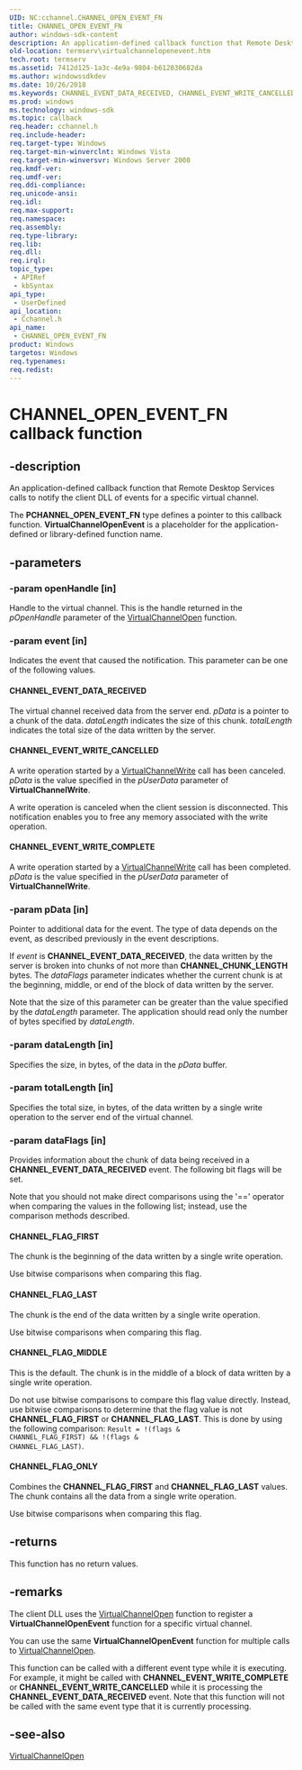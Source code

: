 ```yaml
---
UID: NC:cchannel.CHANNEL_OPEN_EVENT_FN
title: CHANNEL_OPEN_EVENT_FN
author: windows-sdk-content
description: An application-defined callback function that Remote Desktop Services calls to notify the client DLL of events for a specific virtual channel.
old-location: termserv\virtualchannelopenevent.htm
tech.root: termserv
ms.assetid: 7412d125-1a3c-4e9a-9804-b612030682da
ms.author: windowssdkdev
ms.date: 10/26/2018
ms.keywords: CHANNEL_EVENT_DATA_RECEIVED, CHANNEL_EVENT_WRITE_CANCELLED, CHANNEL_EVENT_WRITE_COMPLETE, CHANNEL_FLAG_FIRST, CHANNEL_FLAG_LAST, CHANNEL_FLAG_MIDDLE, CHANNEL_FLAG_ONLY, CHANNEL_OPEN_EVENT_FN, CHANNEL_OPEN_EVENT_FN callback function [Remote Desktop Services], VirtualChannelOpenEvent callback, _win32_virtualchannelopenevent, cchannel/CHANNEL_OPEN_EVENT_FN, termserv.virtualchannelopenevent
ms.prod: windows
ms.technology: windows-sdk
ms.topic: callback
req.header: cchannel.h
req.include-header: 
req.target-type: Windows
req.target-min-winverclnt: Windows Vista
req.target-min-winversvr: Windows Server 2008
req.kmdf-ver: 
req.umdf-ver: 
req.ddi-compliance: 
req.unicode-ansi: 
req.idl: 
req.max-support: 
req.namespace: 
req.assembly: 
req.type-library: 
req.lib: 
req.dll: 
req.irql: 
topic_type:
 - APIRef
 - kbSyntax
api_type:
 - UserDefined
api_location:
 - Cchannel.h
api_name:
 - CHANNEL_OPEN_EVENT_FN
product: Windows
targetos: Windows
req.typenames: 
req.redist: 
---
```


# CHANNEL_OPEN_EVENT_FN callback function


## -description


An application-defined callback function that Remote Desktop Services calls to notify the client DLL of 
     events for a specific virtual channel.

The <b>PCHANNEL_OPEN_EVENT_FN</b> type defines a pointer to this callback function. 
    <b>VirtualChannelOpenEvent</b> is a 
    placeholder for the application-defined or library-defined function name.


## -parameters




### -param openHandle [in]

Handle to the virtual channel. This is the handle returned in the <i>pOpenHandle</i> 
      parameter of the <a href="https://msdn.microsoft.com/en-us/library/Aa383570(v=VS.85).aspx">VirtualChannelOpen</a> 
      function.


### -param event [in]

Indicates the event that caused the notification. This parameter can be one of the following values.



#### CHANNEL_EVENT_DATA_RECEIVED

The virtual channel received data from the server end. <i>pData</i> is a pointer to a 
        chunk of the data. <i>dataLength</i> indicates the size of this chunk. 
        <i>totalLength</i> indicates the total size of the data written by the server.



#### CHANNEL_EVENT_WRITE_CANCELLED

A write operation started by a 
         <a href="https://msdn.microsoft.com/en-us/library/Aa383576(v=VS.85).aspx">VirtualChannelWrite</a> call has been 
         canceled. <i>pData</i> is the value specified in the <i>pUserData</i> 
         parameter of <b>VirtualChannelWrite</b>.

A write operation is canceled when the client session is disconnected. This notification enables you to 
         free any memory associated with the write operation.



#### CHANNEL_EVENT_WRITE_COMPLETE

A write operation started by a 
        <a href="https://msdn.microsoft.com/en-us/library/Aa383576(v=VS.85).aspx">VirtualChannelWrite</a> call has 
        been completed. <i>pData</i> is the value specified in the 
        <i>pUserData</i> parameter of 
        <b>VirtualChannelWrite</b>.


### -param pData [in]

Pointer to additional data for the event. The type of data depends on the event, as described previously in 
       the event descriptions.

If <i>event</i> is <b>CHANNEL_EVENT_DATA_RECEIVED</b>, the data written 
       by the server is broken into chunks of not more than <b>CHANNEL_CHUNK_LENGTH</b> bytes. The 
       <i>dataFlags</i> parameter indicates whether the current chunk is at the beginning, middle, 
       or end of the block of data written by the server.

Note that the size of this parameter can be greater 
       than the value specified by the <i>dataLength</i> parameter. The application should read 
       only the number of bytes specified by <i>dataLength</i>.


### -param dataLength [in]

Specifies the size, in bytes, of the data in the <i>pData</i> buffer.


### -param totalLength [in]

Specifies the total size, in bytes, of the data written by a single write operation to the server end of 
      the virtual channel.


### -param dataFlags [in]

Provides information about the chunk of data being received in a 
       <b>CHANNEL_EVENT_DATA_RECEIVED</b> event. The following bit flags will be set.

Note that you should not make direct comparisons using the '==' operator when comparing the values in the 
       following list; instead, use the comparison methods described.



#### CHANNEL_FLAG_FIRST

The chunk is the beginning of the data written by a single write operation.

Use bitwise comparisons when comparing this flag.



#### CHANNEL_FLAG_LAST

The chunk is the end of the data written by a single write operation.

Use bitwise comparisons when comparing this flag.



#### CHANNEL_FLAG_MIDDLE

This is the default. The chunk is in the middle of a block of data written by a single write operation.

Do not use bitwise comparisons to compare this flag value directly. Instead, use bitwise comparisons to 
         determine that the flag value is not <b>CHANNEL_FLAG_FIRST</b> or 
         <b>CHANNEL_FLAG_LAST</b>. This is done by using the following comparison: 
         <code>Result = !(flags &amp; CHANNEL_FLAG_FIRST) &amp;&amp; !(flags &amp; CHANNEL_FLAG_LAST)</code>.



#### CHANNEL_FLAG_ONLY

Combines the <b>CHANNEL_FLAG_FIRST</b> and <b>CHANNEL_FLAG_LAST</b> 
         values. The chunk contains all the data from a single write operation.

Use bitwise comparisons when comparing this flag.


## -returns



This function has no return values.




## -remarks



The client DLL uses the 
    <a href="https://msdn.microsoft.com/en-us/library/Aa383570(v=VS.85).aspx">VirtualChannelOpen</a> function to 
    register a <b>VirtualChannelOpenEvent</b> 
    function for a specific virtual channel.

You can use the same 
    <b>VirtualChannelOpenEvent</b> function for 
    multiple calls to <a href="https://msdn.microsoft.com/en-us/library/Aa383570(v=VS.85).aspx">VirtualChannelOpen</a>.

This function can be called with a different event type while it is executing. For example, it might be called 
    with <b>CHANNEL_EVENT_WRITE_COMPLETE</b> or 
    <b>CHANNEL_EVENT_WRITE_CANCELLED</b> while it is processing the 
    <b>CHANNEL_EVENT_DATA_RECEIVED</b> event. Note that this function will not be called with the 
    same event type that it is currently processing.




## -see-also




<a href="https://msdn.microsoft.com/en-us/library/Aa383570(v=VS.85).aspx">VirtualChannelOpen</a>
 

 

